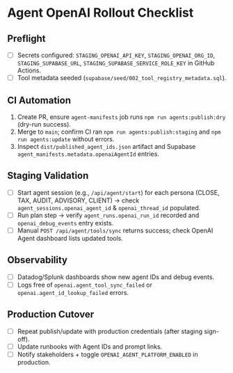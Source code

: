 # Agent OpenAI Rollout Checklist

## Preflight
- [ ] Secrets configured: `STAGING_OPENAI_API_KEY`, `STAGING_OPENAI_ORG_ID`, `STAGING_SUPABASE_URL`, `STAGING_SUPABASE_SERVICE_ROLE_KEY` in GitHub Actions.
- [ ] Tool metadata seeded (`supabase/seed/002_tool_registry_metadata.sql`).

## CI Automation
1. Create PR, ensure `agent-manifests` job runs `npm run agents:publish:dry` (dry-run success).
2. Merge to `main`; confirm CI ran `npm run agents:publish:staging` and `npm run agents:update` without errors.
3. Inspect `dist/published_agent_ids.json` artifact and Supabase `agent_manifests.metadata.openaiAgentId` entries.

## Staging Validation
- [ ] Start agent session (e.g., `/api/agent/start`) for each persona (CLOSE, TAX, AUDIT, ADVISORY, CLIENT) → check `agent_sessions.openai_agent_id` & `openai_thread_id` populated.
- [ ] Run plan step → verify `agent_runs.openai_run_id` recorded and `openai_debug_events` entry exists.
- [ ] Manual `POST /api/agent/tools/sync` returns success; check OpenAI Agent dashboard lists updated tools.

## Observability
- [ ] Datadog/Splunk dashboards show new agent IDs and debug events.
- [ ] Logs free of `openai.agent_tool_sync_failed` or `openai.agent_id_lookup_failed` errors.

## Production Cutover
- [ ] Repeat publish/update with production credentials (after staging sign-off).
- [ ] Update runbooks with Agent IDs and prompt links.
- [ ] Notify stakeholders + toggle `OPENAI_AGENT_PLATFORM_ENABLED` in production.

